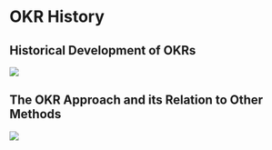 # OKR History

## Historical Development of OKRs

![](../images/45-okr-history-people.svg)

## The OKR Approach and its Relation to Other Methods

![](../images/46-okr-history-timeline.svg)
